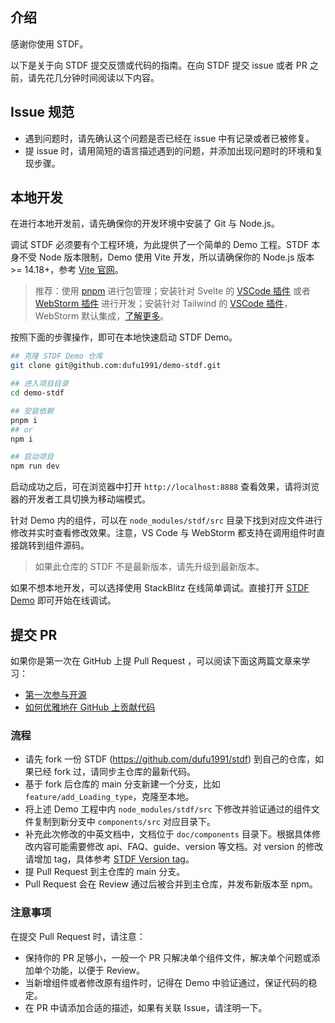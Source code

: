## 介绍

感谢你使用 STDF。

以下是关于向 STDF 提交反馈或代码的指南。在向 STDF 提交 issue 或者 PR 之前，请先花几分钟时间阅读以下内容。

## Issue 规范

-   遇到问题时，请先确认这个问题是否已经在 issue 中有记录或者已被修复。
-   提 issue 时，请用简短的语言描述遇到的问题，并添加出现问题时的环境和复现步骤。

## 本地开发

在进行本地开发前，请先确保你的开发环境中安装了 Git 与 Node.js。

调试 STDF 必须要有个工程环境，为此提供了一个简单的 Demo 工程。STDF 本身不受 Node 版本限制，Demo 使用 Vite 开发，所以请确保你的 Node.js 版本 >= 14.18+，参考 [Vite 官网](https://cn.vitejs.dev/guide/#scaffolding-your-first-vite-project)。

> 推荐：使用 [pnpm](https://pnpm.io/zh) 进行包管理；安装针对 Svelte 的 [VSCode 插件](https://marketplace.visualstudio.com/items?itemName=svelte.svelte-vscode) 或者 [WebStorm 插件](https://plugins.jetbrains.com/plugin/12375-svelte) 进行开发；安装针对 Tailwind 的 [VSCode 插件](https://marketplace.visualstudio.com/items?itemName=bradlc.vscode-tailwindcss)，WebStorm 默认集成，[了解更多](https://www.jetbrains.com/help/webstorm/tailwind-css.html)。

按照下面的步骤操作，即可在本地快速启动 STDF Demo。

```bash
## 克隆 STDF Demo 仓库
git clone git@github.com:dufu1991/demo-stdf.git

## 进入项目目录
cd demo-stdf

## 安装依赖
pnpm i
## or
npm i

## 启动项目
npm run dev
```

启动成功之后，可在浏览器中打开 `http://localhost:8888` 查看效果，请将浏览器的开发者工具切换为移动端模式。

针对 Demo 内的组件，可以在 `node_modules/stdf/src` 目录下找到对应文件进行修改并实时查看修改效果。注意，VS Code 与 WebStorm 都支持在调用组件时直接跳转到组件源码。

> 如果此仓库的 STDF 不是最新版本，请先升级到最新版本。

如果不想本地开发，可以选择使用 StackBlitz 在线简单调试。直接打开 [STDF Demo](https://stackblitz.com/github/dufu1991/demo-stdf) 即可开始在线调试。

## 提交 PR

如果你是第一次在 GitHub 上提 Pull Request ，可以阅读下面这两篇文章来学习：

-   [第一次参与开源](https://github.com/firstcontributions/first-contributions/blob/main/translations/README.zh-cn.md)
-   [如何优雅地在 GitHub 上贡献代码](https://segmentfault.com/a/1190000000736629)

### 流程

-   请先 fork 一份 STDF (https://github.com/dufu1991/stdf) 到自己的仓库，如果已经 fork 过，请同步主仓库的最新代码。
-   基于 fork 后仓库的 main 分支新建一个分支，比如 `feature/add_Loading_type`，克隆至本地。
-   将上述 Demo 工程中内 `node_modules/stdf/src` 下修改并验证通过的组件文件复制到新分支中 `components/src` 对应目录下。
-   补充此次修改的中英文档中，文档位于 `doc/components` 目录下。根据具体修改内容可能需要修改 api、FAQ、guide、version 等文档。对 version 的修改请增加 tag，具体参考 [STDF Version tag](https://github.com/dufu1991/stdf/blob/main/doc/components/button/version.md?plain=1)。
-   提 Pull Request 到主仓库的 main 分支。
-   Pull Request 会在 Review 通过后被合并到主仓库，并发布新版本至 npm。

### 注意事项

在提交 Pull Request 时，请注意：

-   保持你的 PR 足够小，一般一个 PR 只解决单个组件文件，解决单个问题或添加单个功能，以便于 Review。
-   当新增组件或者修改原有组件时，记得在 Demo 中验证通过，保证代码的稳定。
-   在 PR 中请添加合适的描述，如果有关联 Issue，请注明一下。
